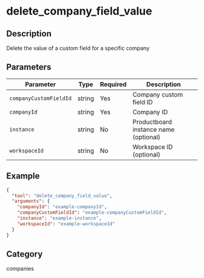 # delete_company_field_value

## Description

Delete the value of a custom field for a specific company

## Parameters

| Parameter              | Type   | Required | Description                           |
| ---------------------- | ------ | -------- | ------------------------------------- |
| `companyCustomFieldId` | string | Yes      | Company custom field ID               |
| `companyId`            | string | Yes      | Company ID                            |
| `instance`             | string | No       | Productboard instance name (optional) |
| `workspaceId`          | string | No       | Workspace ID (optional)               |

## Example

```json
{
  "tool": "delete_company_field_value",
  "arguments": {
    "companyId": "example-companyId",
    "companyCustomFieldId": "example-companyCustomFieldId",
    "instance": "example-instance",
    "workspaceId": "example-workspaceId"
  }
}
```

## Category

companies
